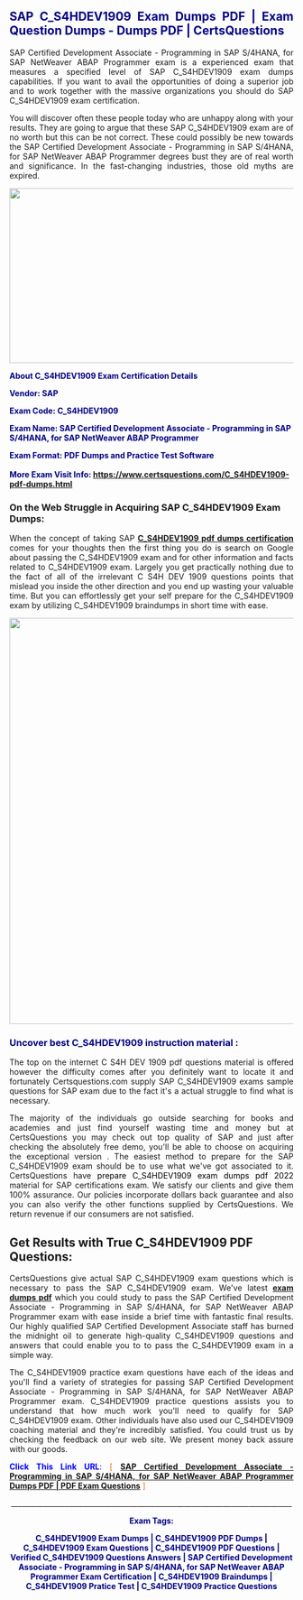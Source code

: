 <h2 style="text-align: justify;"><span style="color: #000080;">SAP C_S4HDEV1909 Exam Dumps PDF | Exam Question Dumps - Dumps PDF | CertsQuestions</span></h2>
<p style="text-align: justify;">SAP Certified Development Associate - Programming in SAP S/4HANA, for SAP NetWeaver ABAP Programmer exam is a experienced exam that measures a specified level of SAP  C_S4HDEV1909 exam dumps capabilities. If you want to avail the opportunities of doing a superior job and to work together with the massive organizations you should do SAP C_S4HDEV1909 exam certification.</p>
<p style="text-align: justify;">You will discover often these people today who are unhappy along with your results. They are going to argue that these SAP  C_S4HDEV1909 exam are of no worth but this can be not correct. These could possibly be new towards the SAP Certified Development Associate - Programming in SAP S/4HANA, for SAP NetWeaver ABAP Programmer degrees bust they are of real worth and significance. In the fast-changing industries, those old myths are expired.</p>
<p><img style="display: block; margin-left: auto; margin-right: auto;" src="https://i.imgur.com/eaP4ae9.png" width="840" height="310" /></p>
<p><span style="color: #000080;"><strong>About C_S4HDEV1909 Exam Certification Details</strong></span></p>
<p><span style="color: #000080;"><strong>Vendor: SAP<br /></strong></span></p>
<p><span style="color: #000080;"><strong>Exam Code: C_S4HDEV1909</strong></span></p>
<p><span style="color: #000080;"><strong>Exam Name: SAP Certified Development Associate - Programming in SAP S/4HANA, for SAP NetWeaver ABAP Programmer</strong></span></p>
<p><span style="color: #000080;"><strong>Exam Format: PDF Dumps and Practice Test Software<br /><br />More Exam Visit Info: <span style="color: #ff6600;"><a href="https://www.certsquestions.com/C_S4HDEV1909-pdf-dumps.html">https://www.certsquestions.com/C_S4HDEV1909-pdf-dumps.html</a></span></strong></span></p>
<h3>On the Web Struggle in Acquiring SAP C_S4HDEV1909 Exam Dumps:</h3>
<p style="text-align: justify;">When the concept of taking SAP <a href="https://www.certsquestions.com/C_S4HDEV1909-pdf-dumps.html"><strong> C_S4HDEV1909 pdf dumps certification</strong></a> comes for your thoughts then the first thing you do is search on Google about passing the C_S4HDEV1909 exam and for other information and facts related to C_S4HDEV1909 exam. Largely you get practically nothing due to the fact of all of the irrelevant C S4H DEV 1909 questions points that mislead you inside the other direction and you end up wasting your valuable time. But you can effortlessly get your self prepare for the C_S4HDEV1909 exam by utilizing C_S4HDEV1909 braindumps in short time with ease.</p>
<p><a href="https://www.certsquestions.com/C_S4HDEV1909-pdf-dumps.html"><img style="display: block; margin-left: auto; margin-right: auto;" src="https://i.imgur.com/pxhoKQ2.png" width="720" /></a></p>
<h3><span style="color: #000080;">Uncover best  C_S4HDEV1909 instruction material :</span></h3>
<p style="text-align: justify;">The top on the internet C S4H DEV 1909 pdf questions material is offered however the difficulty comes after you definitely want to locate it and fortunately Certsquestions.com supply SAP C_S4HDEV1909 exams sample questions for SAP  exam due to the fact it's a actual struggle to find what is necessary.</p>
<p style="text-align: justify;">The majority of the individuals go outside searching for books and academies and just find yourself wasting time and money but at CertsQuestions you may check out top quality of SAP  and just after checking the absolutely free demo, you'll be able to choose on acquiring the exceptional version . The easiest method to prepare for the SAP C_S4HDEV1909 exam should be to use what we've got associated to it. CertsQuestions have <span style="color: #000000;">prepare C_S4HDEV1909 exam dumps pdf 2022</span> material for SAP certifications exam. We satisfy our clients and give them 100% assurance. Our policies incorporate dollars back guarantee and also you can also verify the other functions supplied by CertsQuestions. We return revenue if our consumers are not satisfied.</p>
<h2>Get Results with True C_S4HDEV1909 PDF Questions:</h2>
<p style="text-align: justify;">CertsQuestions give actual SAP C_S4HDEV1909 exam questions which is necessary to pass the SAP  C_S4HDEV1909 exam. We've latest<strong>&nbsp;<a href="https://www.certsquestions.com/">exam dumps pdf</a></strong>&nbsp;which you could study to pass the SAP Certified Development Associate - Programming in SAP S/4HANA, for SAP NetWeaver ABAP Programmer exam with ease inside a brief time with fantastic final results. Our highly qualified SAP Certified Development Associate staff has burned the midnight oil to generate high-quality C_S4HDEV1909 questions and answers that could enable you to to pass the C_S4HDEV1909 exam in a simple way.</p>
<p style="text-align: justify;">The C_S4HDEV1909 practice exam questions have each of the ideas and you'll find a variety of strategies for passing SAP Certified Development Associate - Programming in SAP S/4HANA, for SAP NetWeaver ABAP Programmer exam. C_S4HDEV1909 practice questions assists you to understand that how much work you'll need to qualify for SAP  C_S4HDEV1909 exam. Other individuals have also used our C_S4HDEV1909 coaching material and they're incredibly satisfied. You could trust us by checking the feedback on our web site. We present money back assure with our goods.</p>
<p style="text-align: justify;"><span style="color: #0000ff;"><strong>Click This Link URL</strong>:</span> <span style="color: #ff6600;">[ <strong><a href="https://www.certsquestions.com/sap-certified-development-associate-certification.html">SAP Certified Development Associate - Programming in SAP S/4HANA, for SAP NetWeaver ABAP Programmer Dumps PDF | PDF Exam Questions</a></strong> ]</span></p>
<p style="text-align: center;">______________________________________________________________________________</p>
<p style="text-align: center;"><span style="color: #000080;"><strong>Exam Tags:</strong></span></p>
<p style="text-align: center;"><span style="color: #000080;"><strong>C_S4HDEV1909 Exam Dumps | C_S4HDEV1909 PDF Dumps | C_S4HDEV1909 Exam Questions | C_S4HDEV1909 PDF Questions | Verified C_S4HDEV1909 Questions Answers | SAP Certified Development Associate - Programming in SAP S/4HANA, for SAP NetWeaver ABAP Programmer Exam Certification | C_S4HDEV1909 Braindumps | C_S4HDEV1909 Pratice Test | C_S4HDEV1909 Practice Questions</strong></span></p>
